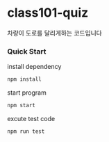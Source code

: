 # class101-quiz
차량이 도로를 달리게하는 코드입니다

### Quick Start
install dependency

```bash
npm install
```

start program
```bash
npm start
```

excute test code
```bash
npm run test
```
